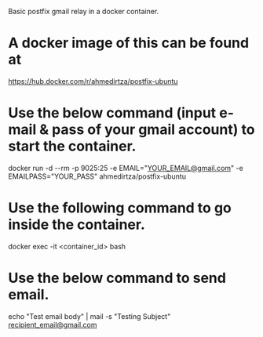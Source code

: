Basic postfix gmail relay in a docker container. 

# A docker image of this can be found at 
https://hub.docker.com/r/ahmedirtza/postfix-ubuntu

# Use the below command (input e-mail & pass of your gmail account) to start the container.
docker run -d --rm -p 9025:25 -e EMAIL="YOUR_EMAIL@gmail.com" -e EMAILPASS="YOUR_PASS" ahmedirtza/postfix-ubuntu

# Use the following command to go inside the container.
docker exec -it <container_id> bash

# Use the below command to send email.
echo "Test email body" | mail -s "Testing Subject" recipient_email@gmail.com
